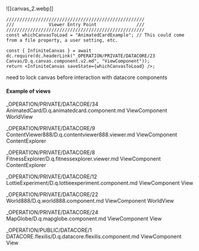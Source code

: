 
![[canvas_2.webp]]



```datacorejsx
////////////////////////////////////////////////////
///             Viewer Entry Point               ///
////////////////////////////////////////////////////
const whichCanvasToLoad = "AnimatedCardExample"; // This could come from a file property, a user setting, etc.

const { InfiniteCanvas } = await dc.require(dc.headerLink("_OPERATION/PRIVATE/DATACORE/23 Canvas/D.q.canvas.component.v2.md", "ViewComponent"));
return <InfiniteCanvas saveState={whichCanvasToLoad} />;

```



need to lock canvas before interaction with datacore components


#### Example of views




_OPERATION/PRIVATE/DATACORE/34 AnimatedCard/D.q.animatedcard.component.md
ViewComponent
WorldView

_OPERATION/PRIVATE/DATACORE/9 ContentViewer888/D.q.contentviewer888.viewer.md
ViewComponent
ContentExplorer


_OPERATION/PRIVATE/DATACORE/8 FitnessExplorer/D.q.fitnessexplorer.viewer.md
ViewComponent
ContentExplorer


_OPERATION/PRIVATE/DATACORE/12 LottieExperiment/D.q.lottieexperiment.component.md
ViewComponent
View

_OPERATION/PRIVATE/DATACORE/22 World888/D.q.world888.component.md
ViewComponent
WorldView

_OPERATION/PRIVATE/DATACORE/24 MapGlobe/D.q.mapglobe.component.md
ViewComponent
View

_OPERATION/PUBLIC/DATACORE/1 DATACORE.flexilis/D.q.datacore.flexilis.component.md
ViewComponent
View